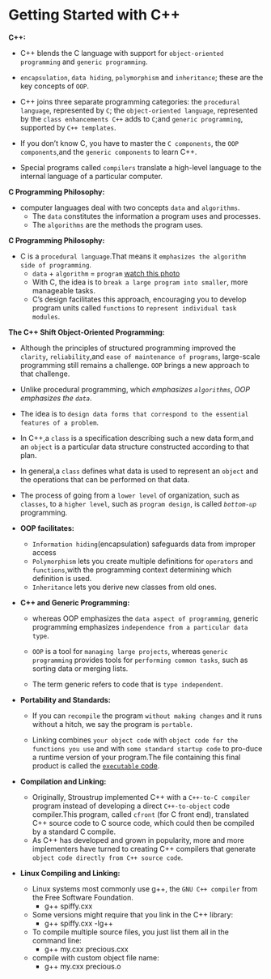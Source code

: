 # Getting Started with C++

**C++:**

- C++ blends the C language with support for `object-oriented programming` and `generic programming`.

- `encapsulation`, `data hiding`, `polymorphism` and `inheritance`; these are the key concepts of `OOP`.

- C++ joins three separate programming categories: the `procedural language`, represented by `C`; the `object-oriented language`, represented by the `class enhancements C++` adds to `C`;and `generic programming`, supported by `C++ templates`.

- If you don’t know C, you have to master the `C components`, the `OOP components`,and the `generic components` to learn C++.

- Special programs called `compilers` translate a high-level language to the internal language of a particular computer.

**C Programming Philosophy:**

- computer languages deal with two concepts `data` and `algorithms`.
  - The `data` constitutes the information a program uses and processes.
  - The `algorithms` are the methods the program uses.

**C Programming Philosophy:**

- C is a `procedural language`.That means it `emphasizes the algorithm side of programming`.
  - `data` + `algorithm` = `program` [watch this photo](../../../assets/cpp/data-algorithm=program.png)
  - With C, the idea is to `break a large program into smaller`, more manageable tasks.
  - C’s design facilitates this approach, encouraging you to develop program units called `functions` to `represent individual task modules`.

**The C++ Shift Object-Oriented Programming:**

- Although the principles of structured programming improved the `clarity`, `reliability`,and `ease of maintenance of programs`, large-scale programming still remains a challenge. `OOP` brings a new approach to that challenge.
- Unlike procedural programming, which _emphasizes `algorithms`_, _OOP emphasizes the `data`_.
- The idea is to `design data forms that correspond to the essential features of a problem`.
- In C++,a `class` is a specification describing such a new data form,and an `object` is a particular data structure constructed according to that plan.
- In general,a `class` defines what data is used to represent an `object` and the operations that can be performed on that data.
- The process of going from a `lower level` of organization, such as `classes`, to a `higher level`, such as `program design`, is called _`bottom-up`_ programming.

- **OOP facilitates:**

  - `Information hiding`(encapsulation) safeguards data from improper access
  - `Polymorphism` lets you create multiple definitions for `operators` and `functions`,with the programming context determining which definition is used.
  - `Inheritance` lets you derive new classes from old ones.

- **C++ and Generic Programming:**

  - whereas OOP emphasizes the `data aspect of programming`, generic programming emphasizes `independence from a particular data type`.

  - `OOP` is a tool for `managing large projects`, whereas `generic programming` provides tools for `performing common tasks`, such as sorting data or merging lists.

  - The term generic refers to code that is `type independent`.

- **Portability and Standards:**

  - If you can `recompile` the program `without making changes` and it runs without a hitch, we say the program is `portable`.

  - Linking combines `your object code` with `object code for the functions you use` and with `some standard startup code` to pro-duce a runtime version of your program.The file containing this final product is called the [`executable` code](../../assets/programmin-steps.png).

- **Compilation and Linking:**

  - Originally, Stroustrup implemented C++ with a `C++-to-C compiler` program instead of developing a direct `C++-to-object` code compiler.This program, called `cfront` (for C front end), translated C++ source code to C source code, which could then be compiled by a standard C compile.
  - As C++ has developed and grown in popularity, more and more implementers have turned to creating C++ compilers that generate `object code directly from C++ source code`.

- **Linux Compiling and Linking:**
  - Linux systems most commonly use g++, the `GNU C++ compiler` from the Free Software Foundation.
    - g++ spiffy.cxx
  - Some versions might require that you link in the C++ library:
    - g++ spiffy.cxx -lg++
  - To compile multiple source files, you just list them all in the command line:
    - g++ my.cxx precious.cxx
  - compile with custom object file name:
    - g++ my.cxx precious.o
